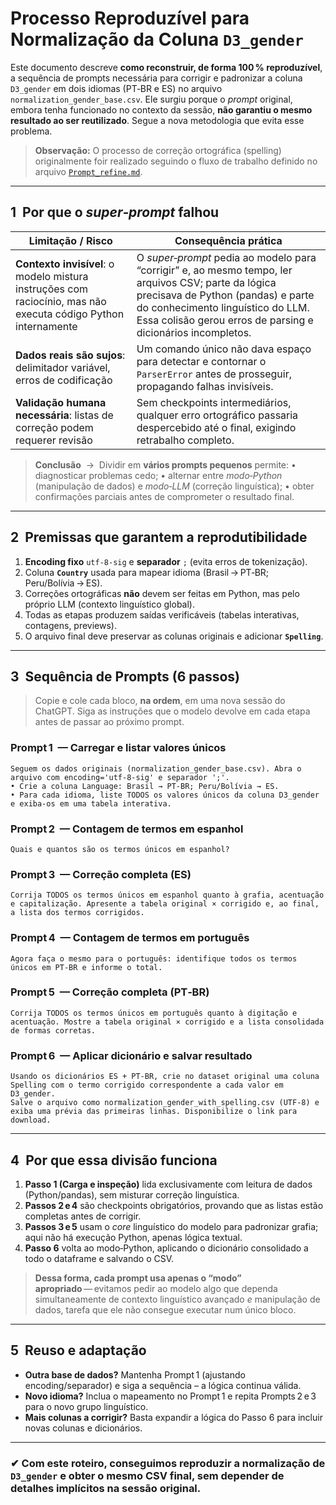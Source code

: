 # Processo Reproduzível para Normalização da Coluna `D3_gender`

Este documento descreve **como reconstruir, de forma 100 % reproduzível**, a sequência de prompts necessária para corrigir e padronizar a coluna `D3_gender` em dois idiomas (PT‑BR e ES) no arquivo `normalization_gender_base.csv`. Ele surgiu porque o _prompt_ original, embora tenha funcionado no contexto da sessão, **não garantiu o mesmo resultado ao ser reutilizado**. Segue a nova metodologia que evita esse problema.

> **Observação:** O processo de correção ortográfica (spelling) originalmente foir realizado seguindo o fluxo de trabalho definido no arquivo [`Prompt_refine.md`](../prompt_refine.md).

---

## 1  Por que o _super‑prompt_ falhou

| Limitação / Risco                                                                                              | Consequência prática                                                                                                                                                                                                                          |
| -------------------------------------------------------------------------------------------------------------- | --------------------------------------------------------------------------------------------------------------------------------------------------------------------------------------------------------------------------------------------- |
| **Contexto invisível**: o modelo mistura instruções com raciocínio, mas não executa código Python internamente | O _super‑prompt_ pedia ao modelo para “corrigir” e, ao mesmo tempo, ler arquivos CSV; parte da lógica precisava de Python (pandas) e parte do conhecimento linguístico do LLM. Essa colisão gerou erros de parsing e dicionários incompletos. |
| **Dados reais são sujos**: delimitador variável, erros de codificação                                          | Um comando único não dava espaço para detectar e contornar o `ParserError` antes de prosseguir, propagando falhas invisíveis.                                                                                                                 |
| **Validação humana necessária**: listas de correção podem requerer revisão                                     | Sem checkpoints intermediários, qualquer erro ortográfico passaria despercebido até o final, exigindo retrabalho completo.                                                                                                                    |

> **Conclusão**  →  Dividir em **vários prompts pequenos** permite:
> • diagnosticar problemas cedo;
> • alternar entre _modo‑Python_ (manipulação de dados) e _modo‑LLM_ (correção linguística);
> • obter confirmações parciais antes de comprometer o resultado final.

---

## 2  Premissas que garantem a reprodutibilidade

1. **Encoding fixo** `utf‑8‑sig` e **separador** `;` (evita erros de tokenização).
2. Coluna **`Country`** usada para mapear idioma (Brasil → PT‑BR; Peru/Bolívia → ES).
3. Correções ortográficas **não** devem ser feitas em Python, mas pelo próprio LLM (contexto linguístico global).
4. Todas as etapas produzem saídas verificáveis (tabelas interativas, contagens, previews).
5. O arquivo final deve preservar as colunas originais e adicionar **`Spelling`**.

---

## 3  Sequência de Prompts (6 passos)

> Copie e cole cada bloco, **na ordem**, em uma nova sessão do ChatGPT. Siga as instruções que o modelo devolve em cada etapa antes de passar ao próximo prompt.

### Prompt 1  — Carregar e listar valores únicos

```
Seguem os dados originais (normalization_gender_base.csv). Abra o arquivo com encoding='utf-8-sig' e separador ';'.
• Crie a coluna Language: Brasil → PT-BR; Peru/Bolívia → ES.
• Para cada idioma, liste TODOS os valores únicos da coluna D3_gender e exiba-os em uma tabela interativa.
```

### Prompt 2  — Contagem de termos em espanhol

```
Quais e quantos são os termos únicos em espanhol?
```

### Prompt 3  — Correção completa (ES)

```
Corrija TODOS os termos únicos em espanhol quanto à grafia, acentuação e capitalização. Apresente a tabela original × corrigido e, ao final, a lista dos termos corrigidos.
```

### Prompt 4  — Contagem de termos em português

```
Agora faça o mesmo para o português: identifique todos os termos únicos em PT-BR e informe o total.
```

### Prompt 5  — Correção completa (PT‑BR)

```
Corrija TODOS os termos únicos em português quanto à digitação e acentuação. Mostre a tabela original × corrigido e a lista consolidada de formas corretas.
```

### Prompt 6  — Aplicar dicionário e salvar resultado

```
Usando os dicionários ES + PT-BR, crie no dataset original uma coluna Spelling com o termo corrigido correspondente a cada valor em D3_gender.
Salve o arquivo como normalization_gender_with_spelling.csv (UTF-8) e exiba uma prévia das primeiras linhas. Disponibilize o link para download.
```

---

## 4  Por que essa divisão funciona

1. **Passo 1 (Carga e inspeção)** lida exclusivamente com leitura de dados (Python/pandas), sem misturar correção linguística.
2. **Passos 2 e 4** são checkpoints obrigatórios, provando que as listas estão completas antes de corrigir.
3. **Passos 3 e 5** usam o _core_ linguístico do modelo para padronizar grafia; aqui não há execução Python, apenas lógica textual.
4. **Passo 6** volta ao modo‑Python, aplicando o dicionário consolidado a todo o dataframe e salvando o CSV.

> **Dessa forma, cada prompt usa apenas o “modo” apropriado** — evitamos pedir ao modelo algo que dependa simultaneamente de contexto linguístico avançado _e_ manipulação de dados, tarefa que ele não consegue executar num único bloco.

---

## 5  Reuso e adaptação

- **Outra base de dados?** Mantenha Prompt 1 (ajustando encoding/separador) e siga a sequência – a lógica continua válida.
- **Novo idioma?** Inclua o mapeamento no Prompt 1 e repita Prompts 2 e 3 para o novo grupo linguístico.
- **Mais colunas a corrigir?** Basta expandir a lógica do Passo 6 para incluir novas colunas e dicionários.

---

### ✔ Com este roteiro, conseguimos reproduzir a normalização de `D3_gender` e obter o **mesmo CSV final**, sem depender de detalhes implícitos na sessão original.

